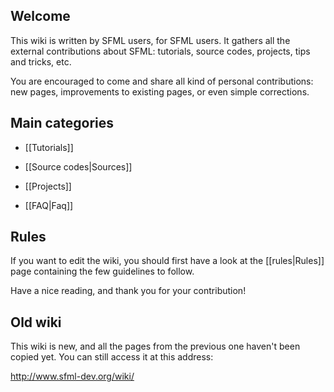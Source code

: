 ## Welcome

This wiki is written by SFML users, for SFML users. It gathers all the external contributions about SFML: tutorials, source codes, projects, tips and tricks, etc.

You are encouraged to come and share all kind of personal contributions: new pages, improvements to existing pages, or even simple corrections.

## Main categories

* [[Tutorials]]

* [[Source codes|Sources]]

* [[Projects]]

* [[FAQ|Faq]]

## Rules

If you want to edit the wiki, you should first have a look at the [[rules|Rules]] page containing the few guidelines to follow.

Have a nice reading, and thank you for your contribution!

## Old wiki

This wiki is new, and all the pages from the previous one haven't been copied yet. You can still access it at this address:

<http://www.sfml-dev.org/wiki/>